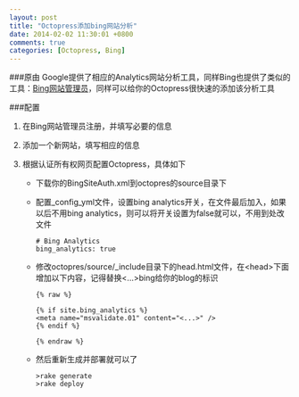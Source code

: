 ```yaml
---
layout: post
title: "Octopress添加bing网站分析"
date: 2014-02-02 11:30:01 +0800
comments: true
categories: [Octopress, Bing]
---
```


###原由
Google提供了相应的Analytics网站分析工具，同样Bing也提供了类似的工具：[Bing网站管理员](http://www.bing.com/toolbox/webmaster/ "官网")，同样可以给你的Octopress很快速的添加该分析工具

###配置

1. 在Bing网站管理员注册，并填写必要的信息
2. 添加一个新网站，填写相应的信息
3. 根据认证所有权网页配置Octopress，具体如下
   
   - 下载你的BingSiteAuth.xml到octopres的source目录下
   - 配置_config_yml文件，设置bing analytics开关，在文件最后加入，如果以后不用bing analytics，则可以将开关设置为false就可以，不用到处改文件
       
         # Bing Analytics  
         bing_analytics: true
        
   - 修改octopres/source/_include目录下的head.html文件，在\<head\>下面增加以下内容，记得替换\<...\>bing给你的blog的标识
       
         {% raw %}
         
         {% if site.bing_analytics %}
         <meta name="msvalidate.01" content="<...>" />
         {% endif %}
         
         {% endraw %}
         
   - 然后重新生成并部署就可以了      
       
         >rake generate
         >rake deploy
